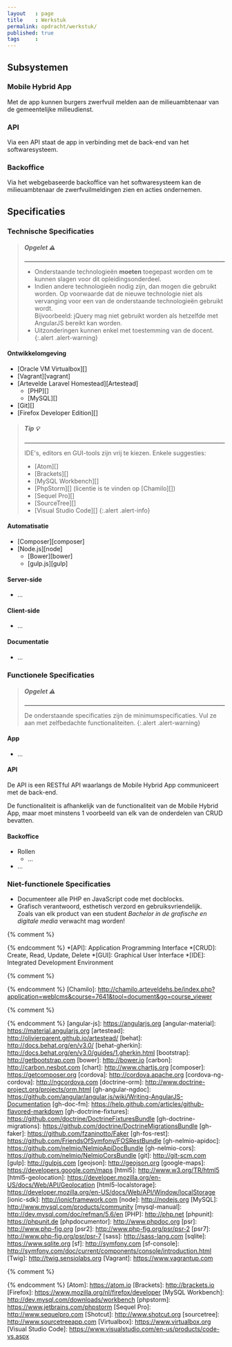```yaml
---
layout   : page
title    : Werkstuk
permalink: opdracht/werkstuk/
published: true
tags     :
---
```


Subsystemen
-----------

### Mobile Hybrid App

Met de app kunnen burgers zwerfvuil melden aan de milieuambtenaar van de gemeentelijke milieudienst.

### API

Via een API staat de app in verbinding met de back-end van het softwaresysteem.

### Backoffice

Via het webgebaseerde backoffice van het softwaresysteem kan de milieuambtenaar de zwerfvuilmeldingen zien en acties ondernemen.

Specificaties
-------------

### Technische Specificaties

> ##### **Opgelet** :warning:
> ---
>
> - Onderstaande technologieën **moeten** toegepast worden om te kunnen slagen voor dit opleidingsonderdeel.
> - Indien andere technologieën nodig zijn, dan mogen die gebruikt worden. Op voorwaarde dat de nieuwe technologie niet als vervanging voor een van de onderstaande technologieën gebruikt wordt.  
>   Bijvoorbeeld: jQuery mag niet gebruikt worden als hetzelfde met AngularJS bereikt kan worden. 
> - Uitzonderingen kunnen enkel met toestemming van de docent.
{:.alert .alert-warning}

#### Ontwikkelomgeving

 - [Oracle VM Virtualbox][]
 - [Vagrant][vagrant]
 - [Artevelde Laravel Homestead][Artestead]
   - [PHP][]
   - [MySQL][]
 - [Git][]
 - [Firefox Developer Edition][]

> ##### **Tip** :bulb:
> ---
> IDE's, editors en GUI-tools zijn vrij te kiezen. Enkele suggesties:
>
> - [Atom][]
> - [Brackets][]
> - [MySQL Workbench][]
> - [PhpStorm][] (licentie is te vinden op [Chamilo][])
> - [Sequel Pro][]
> - [SourceTree][]
> - [Visual Studio Code][]
{:.alert .alert-info}

#### Automatisatie

 - [Composer][composer]
 - [Node.js][node]
   - [Bower][bower]
   - [gulp.js][gulp]

#### Server-side

 - …
 
#### Client-side

 - …

#### Documentatie

 - …

### Functionele Specificaties

> ##### **Opgelet** :warning:
> ---
> De onderstaande specificaties zijn de minimumspecificaties. Vul ze aan met zelfbedachte functionaliteiten. 
{:.alert .alert-warning}

#### App

 - …

#### API

De API is een RESTful API waarlangs de Mobile Hybrid App communiceert met de back-end.

De functionaliteit is afhankelijk van de functionaliteit van de Mobile Hybrid App, maar moet minstens 1 voorbeeld van elk van de onderdelen van CRUD bevatten. 

#### Backoffice

 - Rollen
   - …
 - …

### Niet-functionele Specificaties

 - Documenteer alle PHP en JavaScript code met docblocks.
 - Grafisch verantwoord, esthetisch verzord en gebruiksvriendelijk.  
   Zoals van elk product van een student *Bachelor in de grafische en digitale media* verwacht mag worden!


{% comment %}
<!-- ⚓ Afkortingen -->
{% endcomment %}
*[API]:                     Application Programming Interface
*[CRUD]:                    Create, Read, Update, Delete
*[GUI]:                     Graphical User Interface
*[IDE]:                     Integrated Development Environment

{% comment %}
<!-- ⚓ Hyperlinks -->
{% endcomment %}
[Chamilo]:                  http://chamilo.arteveldehs.be/index.php?application=weblcms&course=7641&tool=document&go=course_viewer

{% comment %}
<!-- ⚓ Hyperlinks: technologie en software componenten -->
{% endcomment %}
[angular-js]:               https://angularjs.org
[angular-material]:         https://material.angularjs.org
[artestead]:                http://olivierparent.github.io/artestead/
[behat]:                    http://docs.behat.org/en/v3.0/
[behat-gherkin]:            http://docs.behat.org/en/v3.0/guides/1.gherkin.html
[bootstrap]:                http://getbootstrap.com
[bower]:                    http://bower.io
[carbon]:                   http://carbon.nesbot.com
[chart]:                    http://www.chartjs.org
[composer]:                 https://getcomposer.org
[cordova]:                  http://cordova.apache.org
[cordova-ng-cordova]:       http://ngcordova.com
[doctrine-orm]:             http://www.doctrine-project.org/projects/orm.html
[gh-angular-ngdoc]:         https://github.com/angular/angular.js/wiki/Writing-AngularJS-Documentation
[gh-doc-fm]:                https://help.github.com/articles/github-flavored-markdown
[gh-doctrine-fixtures]:     https://github.com/doctrine/DoctrineFixturesBundle
[gh-doctrine-migrations]:   https://github.com/doctrine/DoctrineMigrationsBundle
[gh-faker]:                 https://github.com/fzaninotto/Faker
[gh-fos-rest]:              https://github.com/FriendsOfSymfony/FOSRestBundle
[gh-nelmio-apidoc]:         https://github.com/nelmio/NelmioApiDocBundle
[gh-nelmio-cors]:           https://github.com/nelmio/NelmioCorsBundle
[git]:                      http://git-scm.com
[gulp]:                     http://gulpjs.com
[geojson]:                  http://geojson.org
[google-maps]:              https://developers.google.com/maps
[html5]:                    http://www.w3.org/TR/html5
[html5-geolocation]:        https://developer.mozilla.org/en-US/docs/Web/API/Geolocation
[html5-localstorage]:       https://developer.mozilla.org/en-US/docs/Web/API/Window/localStorage
[ionic-sdk]:                http://ionicframework.com
[node]:                     http://nodejs.org
[MySQL]:                    http://www.mysql.com/products/community
[mysql-manual]:             http://dev.mysql.com/doc/refman/5.6/en
[PHP]:                      http://php.net
[phpunit]:                  https://phpunit.de
[phpdocumentor]:            http://www.phpdoc.org
[psr]:                      http://www.php-fig.org
[psr2]:                     http://www.php-fig.org/psr/psr-2
[psr7]:                     http://www.php-fig.org/psr/psr-7
[sass]:                     http://sass-lang.com
[sqlite]:                   https://www.sqlite.org
[sf]:                       http://symfony.com
[sf-console]:               http://symfony.com/doc/current/components/console/introduction.html
[Twig]:                     http://twig.sensiolabs.org
[Vagrant]:                  https://www.vagrantup.com

{% comment %}
<!-- ⚓ Hyperlinks: applicaties -->
{% endcomment %}
[Atom]:                     https://atom.io
[Brackets]:                 http://brackets.io
[Firefox]:                  https://www.mozilla.org/nl/firefox/developer
[MySQL Workbench]:          http://dev.mysql.com/downloads/workbench
[phpstorm]:                 https://www.jetbrains.com/phpstorm
[Sequel Pro]:               http://www.sequelpro.com
[Shotcut]:                  http://www.shotcut.org
[sourcetree]:               http://www.sourcetreeapp.com
[Virtualbox]:               https://www.virtualbox.org
[Visual Studio Code]:       https://www.visualstudio.com/en-us/products/code-vs.aspx